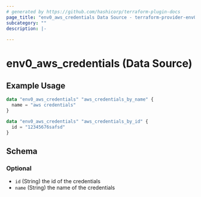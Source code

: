 ```yaml
---
# generated by https://github.com/hashicorp/terraform-plugin-docs
page_title: "env0_aws_credentials Data Source - terraform-provider-env0"
subcategory: ""
description: |-
  
---
```


# env0_aws_credentials (Data Source)



## Example Usage

```terraform
data "env0_aws_credentials" "aws_credentials_by_name" {
  name = "aws credentials"
}

data "env0_aws_credentials" "aws_credentials_by_id" {
  id = "12345676safsd"
}
```

<!-- schema generated by tfplugindocs -->
## Schema

### Optional

- `id` (String) the id of the credentials
- `name` (String) the name of the credentials
